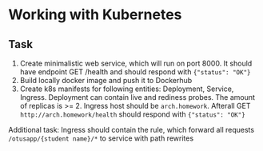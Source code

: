 # Working with Kubernetes

## Task

1) Create minimalistic web service, which will run on port 8000. It should have endpoint GET /health and should respond with `{"status": "OK"}`
2) Build locally docker image and push it to Dockerhub
3) Create k8s manifests for following entities: Deployment, Service, Ingress. Deployment can contain live and rediness probes. The amount of replicas is >= 2.
Ingress host should be `arch.homework`. Afterall GET `http://arch.homework/health` should respond with `{"status": "OK"}`

Additional task: Ingress should contain the rule, which forward all requests `/otusapp/{student name}/*` to service with path rewrites
